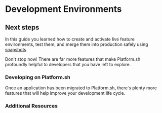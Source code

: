 # Development Environments

## Next steps

In this guide you learned how to create and activate live feature environments, test them, and merge them into production safely using [snapshots](/administration/snapshot-and-restore.md).

Don't stop now! There are far more features that make Platform.sh profoundly helpful to developers that you have left to explore.

### Developing on Platform.sh

Once an application has been migrated to Platform.sh, there's plenty more features that will help improve your development life cycle.

<div id = "local-dev"></div>

<script>
    var descTitle = "Local Development";
    var descDesc = "Remotely connect to services and build your application locally during development.";
    var descPath = getPathObj("/gettingstarted/local-dev.html", descTitle, descDesc);
    var descButton = {type: "descriptive", path: descPath, div: "local-dev"};
    makeButton(descButton);
</script>

### Additional Resources

<div id = "steps"></div>

<script>
    var descTitle = "Next steps";
    var descDesc = "Set up domains to take your application live, configure external integrations to GitHub, and more!";
    var descPath = getPathObj("/gettingstarted/next-steps.html", descTitle, descDesc);
    var descButton = {type: "descriptive", path: descPath, div: "steps"};
    makeButton(descButton);
</script>

<div id = "community"></div>

<script>
    var descTitle = "Platform.sh Community";
    var descDesc = "Check out how-tos, tutorials, and get help for your questions about Platform.sh.";
    var descPath = getPathObj("https://community.platform.sh/", descTitle, descDesc);
    var descButton = {type: "descriptive", path: descPath, div: "community"};
    makeButton(descButton);
</script>

<div id = "blog"></div>

<script>
    var descTitle = "Platform.sh Blog";
    var descDesc = "Read news and how-to posts all about working with Platform.sh.";
    var descPath = getPathObj("https://platform.sh/blog/", descTitle, descDesc);
    var descButton = {type: "descriptive", path: descPath, div: "blog"};
    makeButton(descButton);
</script>

<div id = "buttons"></div>

<script>
    var navButtons = {type: "navigation", prev: getPathObj("prev"), div: "buttons"};
    makeButton(navButtons);
</script>

